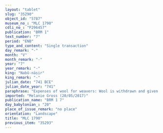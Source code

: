 ```yaml
---
layout: "tablet"
slug: "35290"
object_id: "5787"
museum_no_: "MLC 1790"
cdli_no_: "P296457"
publication: "BRM 1"
text_number: "7"
period: "ENB"
type_and_content: "Single transaction"
day_remark: "-"
month: "V"
month_remark: "-"
year: "7"
year_remark: "-"
king: "Nabû-nāṣir"
king_remark: "-"
julian_date: "741 BCE"
julian_date_year: "741"
paraphrase: "Expenses of wool for weavers: Wool is withdrawn and given to the female weavers in order to produce combed wool (<em>pu&scaron;ikku</em>)."
imported: "Melanie Gross (20/05/2017)"
publication_name: "BRM 1 7"
day_babylonian_: "20"
place_of_issue_remark: "no place"
orientation: "Landscape"
title: "MLC 1790"
previous_item: "35293"
---
```

